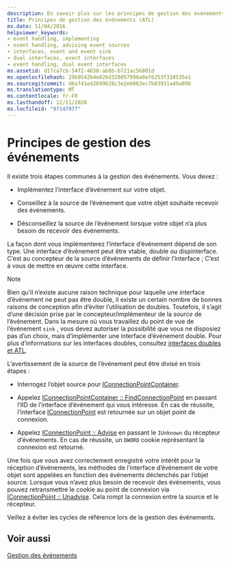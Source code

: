 ```yaml
---
description: En savoir plus sur les principes de gestion des événements
title: Principes de gestion des événements (ATL)
ms.date: 11/04/2016
helpviewer_keywords:
- event handling, implementing
- event handling, advising event sources
- interfaces, event and event sink
- dual interfaces, event interfaces
- event handling, dual event interfaces
ms.assetid: d17ca7cb-54f2-4658-ab8b-b721ac56801d
ms.openlocfilehash: 29b9542b4e026d320857990a0ef6253f310535e1
ms.sourcegitcommit: d6af41e42699628c3e2e6063ec7b03931a49a098
ms.translationtype: MT
ms.contentlocale: fr-FR
ms.lasthandoff: 12/11/2020
ms.locfileid: "97147977"
---
```

# <a name="event-handling-principles"></a>Principes de gestion des événements

Il existe trois étapes communes à la gestion des événements. Vous devez :

- Implémentez l’interface d’événement sur votre objet.

- Conseillez à la source de l’événement que votre objet souhaite recevoir des événements.

- Désconseillez la source de l’événement lorsque votre objet n’a plus besoin de recevoir des événements.

La façon dont vous implémenterez l’interface d’événement dépend de son type. Une interface d’événement peut être vtable, double ou dispinterface. C’est au concepteur de la source d’événements de définir l’interface ; C’est à vous de mettre en œuvre cette interface.

> [!NOTE]
> Bien qu’il n’existe aucune raison technique pour laquelle une interface d’événement ne peut pas être double, il existe un certain nombre de bonnes raisons de conception afin d’éviter l’utilisation de doubles. Toutefois, il s’agit d’une décision prise par le concepteur/implémenteur de la *source* de l’événement. Dans la mesure où vous travaillez du point de vue de l’événement `sink` , vous devez autoriser la possibilité que vous ne disposiez pas d’un choix, mais d’implémenter une interface d’événement double. Pour plus d’informations sur les interfaces doubles, consultez [interfaces doubles et ATL](../atl/dual-interfaces-and-atl.md).

L’avertissement de la source de l’événement peut être divisé en trois étapes :

- Interrogez l’objet source pour [IConnectionPointContainer](/windows/win32/api/ocidl/nn-ocidl-iconnectionpointcontainer).

- Appelez [IConnectionPointContainer :: FindConnectionPoint](/windows/win32/api/ocidl/nf-ocidl-iconnectionpointcontainer-findconnectionpoint) en passant l’IID de l’interface d’événement qui vous intéresse. En cas de réussite, l’interface [IConnectionPoint](/windows/win32/api/ocidl/nn-ocidl-iconnectionpoint) est retournée sur un objet point de connexion.

- Appelez [IConnectionPoint :: Advise](/windows/win32/api/ocidl/nf-ocidl-iconnectionpoint-advise) en passant le `IUnknown` du récepteur d’événements. En cas de réussite, un `DWORD` cookie représentant la connexion est retourné.

Une fois que vous avez correctement enregistré votre intérêt pour la réception d’événements, les méthodes de l’interface d’événement de votre objet sont appelées en fonction des événements déclenchés par l’objet source. Lorsque vous n’avez plus besoin de recevoir des événements, vous pouvez retransmettre le cookie au point de connexion via [IConnectionPoint :: Unadvise](/windows/win32/api/ocidl/nf-ocidl-iconnectionpoint-unadvise). Cela rompt la connexion entre la source et le récepteur.

Veillez à éviter les cycles de référence lors de la gestion des événements.

## <a name="see-also"></a>Voir aussi

[Gestion des événements](../atl/event-handling-and-atl.md)
